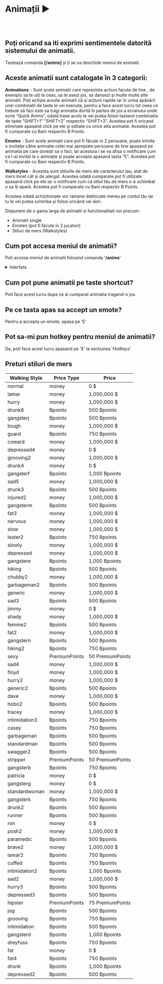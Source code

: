 # Animații <strong>▶</strong>
<br><br>

<h2>Poți oricand sa iti exprimi sentimentele datorită sistemului de animatii.</h2>
Tastează comanda <strong>[/anims]</strong> și ți se va deschide meniul de animatii.

<h2>Aceste animatii sunt catalogate în 3 categorii:</h2>

<strong>Animations</strong> - Sunt acele animatii care reprezinta actiuni facute de tine , de exemplu sa te uiți la ceas, sa te asezi jos, sa dansezi și multe multe alte animatii. Poți echipa aceste animatii că și acțiuni rapide iar în urma apăsării unei combinatii de taste le vei executa, pentru a face acest lucru tot ceea ce trebuie să faci este sa tragi animatia dorită în partea de jos a ecranului unde scrie “Quick Anims”, odată trase acolo le vei putea folosi tastand combinatia de taste “SHIFT+1” “SHIFT+2” respectiv “SHIFT+3”. Acestea pot fi oricand eliminate apasand click pe ele și editate cu orice alta animatie.  Acestea pot fi cumparate cu Bani respectiv B Points.

<strong>Emotes</strong> - Sunt acele animatii care pot fi făcute in 2 persoane, poate trimite o invitație către animatie celei mai apropiate persoane de tine apasand pe animatia pe care dorești sa o faci, iar acestuia i se va afișa o notificare cum ca l-ai invitat la o animație și poate accepta apasand tasta “E”. Acestea pot fi cumparate cu Bani respectiv B Points. 

<strong>Walkstyles</strong> - Acestea sunt stilurile de mers ale caracterului tau, atat de mers încet cât și de alergat. Acestea odată cumparate pot fi utilizate apasand click pe ele iar o notificare cum ca stilul tău de mers s-a schimbat o sa îți apară. Acestea pot fi cumparate cu Bani respectiv B Points. 

Acestea odată achizitionate vor ramane deblocate mereu pe contul tău iar tu le vei putea schimba și folosi oricând vei dori. 

Dispunem de o gama larga de animatii si functionalitati noi precum:

- Animatii single
- Emotes (pot fi facute in 2 jucatori)
- Stiluri de mers (Walkstyles)

## Cum pot accesa meniul de animatii?
Poti accesa meniul de animatii folosind comanda '**/anims**'
<details class="details custom-block">
<summary>Interfata</summary>
<p><img src ="https://i.imgur.com/8RO3Ncb.png" alt =""></p>
</details>

## Cum pot pune animatii pe taste shortcut?
Poti face acest lucru dupa ce ai cumparat animatia tragand-o jos.

## Pe ce tasta apas sa accept un emote?
Pentru a accepta un emote, apasa pe 'E'

## Pot sa-mi pun hotkey pentru meniul de animatii?
Da, poti face acest lucru apasand pe 'E' la sectiunea 'HotKeys'



## Preturi stiluri de mers

| Walking Style      | Price Type      | Price        |
|--------------------|-----------------|--------------|
| normal            | money          | 0 $          |
| lamar             | money          | 1,000,000 $  |
| hurry             | money          | 1,000,000 $  |
| drunk6            | Bpoints        | 500 Bpoints  |
| gangsterj         | Bpoints        | 500 Bpoints  |
| tough             | money          | 1,000,000 $  |
| guard             | Bpoints        | 750 Bpoints  |
| coward            | money          | 1,000,000 $  |
| depressed4        | money          | 0 $          |
| grooving2         | money          | 1,000,000 $  |
| drunk4            | money          | 0 $          |
| gangsterf         | Bpoints        | 1,000 Bpoints|
| sad5              | money          | 1,000,000 $  |
| drunk3            | Bpoints        | 500 Bpoints  |
| injured2          | money          | 1,000,000 $  |
| gangsterm         | Bpoints        | 500 Bpoints  |
| fat3              | money          | 1,000,000 $  |
| nervous           | money          | 1,000,000 $  |
| slow              | money          | 1,000,000 $  |
| lester2           | Bpoints        | 750 Bpoints  |
| slowly            | money          | 1,000,000 $  |
| depressed         | money          | 1,000,000 $  |
| gangstere         | Bpoints        | 1,000 Bpoints|
| hiking            | Bpoints        | 500 Bpoints  |
| chubby2           | money          | 1,000,000 $  |
| garbageman2       | Bpoints        | 500 Bpoints  |
| generic           | money          | 1,000,000 $  |
| sad3              | Bpoints        | 500 Bpoints  |
| jimmy             | money          | 0 $          |
| shady             | money          | 1,000,000 $  |
| femme2            | Bpoints        | 500 Bpoints  |
| fat2              | money          | 1,000,000 $  |
| gangstern         | Bpoints        | 500 Bpoints  |
| hiking2           | Bpoints        | 750 Bpoints  |
| sexy              | PremiumPoints  | 50 PremiumPoints |
| sad4              | money          | 1,000,000 $  |
| floyd             | money          | 1,000,000 $  |
| hurry2            | money          | 1,000,000 $  |
| generic2          | Bpoints        | 500 Bpoints  |
| dave              | money          | 1,000,000 $  |
| hobo2             | Bpoints        | 500 Bpoints  |
| tracey            | money          | 1,000,000 $  |
| intimidation3     | Bpoints        | 750 Bpoints  |
| casey             | Bpoints        | 750 Bpoints  |
| garbageman        | Bpoints        | 500 Bpoints  |
| standardman       | Bpoints        | 500 Bpoints  |
| swagger2          | Bpoints        | 500 Bpoints  |
| stripper          | PremiumPoints  | 50 PremiumPoints |
| gangsterb         | Bpoints        | 750 Bpoints  |
| patricia          | money          | 0 $          |
| gangsterg         | money          | 0 $          |
| standardwoman     | money          | 1,000,000 $  |
| gangsterk         | Bpoints        | 750 Bpoints  |
| drunk2            | Bpoints        | 500 Bpoints  |
| runner            | Bpoints        | 500 Bpoints  |
| ron               | money          | 0 $          |
| posh2             | money          | 1,000,000 $  |
| paramedic         | Bpoints        | 500 Bpoints  |
| brave2            | money          | 1,000,000 $  |
| lamar2            | Bpoints        | 750 Bpoints  |
| cuffed            | Bpoints        | 750 Bpoints  |
| intimidation2     | Bpoints        | 1,000 Bpoints|
| sad2              | money          | 1,000,000 $  |
| hurry3            | Bpoints        | 500 Bpoints  |
| depressed3        | Bpoints        | 500 Bpoints  |
| hipster           | PremiumPoints  | 75 PremiumPoints |
| jog               | Bpoints        | 500 Bpoints  |
| grooving          | Bpoints        | 750 Bpoints  |
| intimidation      | Bpoints        | 500 Bpoints  |
| gangsterd         | Bpoints        | 1,000 Bpoints|
| dreyfuss          | Bpoints        | 750 Bpoints  |
| fat               | money          | 0 $          |
| fat4              | Bpoints        | 750 Bpoints  |
| drunk             | Bpoints        | 1,000 Bpoints|
| depressed2        | Bpoints        | 500 Bpoints  |
